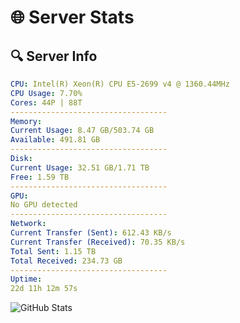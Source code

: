 # 🌐 Server Stats
## 🔍 Server Info
```yaml
CPU: Intel(R) Xeon(R) CPU E5-2699 v4 @ 1360.44MHz
CPU Usage: 7.70%
Cores: 44P | 88T
-----------------------------------
Memory:
Current Usage: 8.47 GB/503.74 GB
Available: 491.81 GB
-----------------------------------
Disk:
Current Usage: 32.51 GB/1.71 TB
Free: 1.59 TB
-----------------------------------
GPU:
No GPU detected
-----------------------------------
Network:
Current Transfer (Sent): 612.43 KB/s
Current Transfer (Received): 70.35 KB/s
Total Sent: 1.15 TB
Total Received: 234.73 GB
-----------------------------------
Uptime:
22d 11h 12m 57s
```
![GitHub Stats](https://img.shields.io/badge/Updated-2025-05-12_04:21:45-blue)